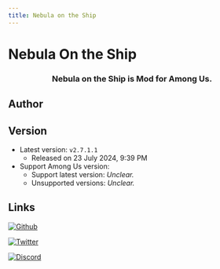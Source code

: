 ```yaml
---
title: Nebula on the Ship
---
```

# Nebula On the Ship

<div align="center">
<h3>Nebula on the Ship is Mod for Among Us.</h3>
</div>

<script setup>
import { VPTeamMembers } from 'vitepress/theme'

const members = [
  {
    avatar: '/Image/Dolly1016.png',
    name: 'Dolly1016',
    title: 'Developer',
    links: [
      { icon: 'github', link: 'https://github.com/Dolly1016' },
    ]
  }
]
</script>

## Author

<div align="center">
<VPTeamMembers size="small" :members="members" />
</div>

## Version
- Latest version: `v2.7.1.1`
  - Released on 23 July 2024, 9:39 PM
- Support Among Us version:
    - Support latest version: *Unclear.*
    - Unsupported versions: *Unclear.*

## Links
[![Github](https://badgen.net/badge/Github/Repository/github?icon=github)](https://github.com/Dolly1016/Nebula)

[![Twitter](https://badgen.net/badge/X/(Twitter)/1A9DEF?icon=twitter)](https://twitter.com/NebulaOnTheShip)

[![Discord](https://badgen.net/badge/Discord/Server/5662F6?icon=discord)](https://discord.gg/kHNZD4pq9E)